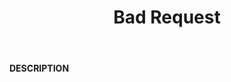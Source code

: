﻿---
category: 4xx
code: 400
cover: https://firebasestorage.googleapis.com/v0/b/capy-http.appspot.com/o/Capy400.png?alt=media
coverAlt: Bad Request
description: Bad Request
pubDate: 2014-06-01
tags:
- 4xx
title: Bad Request
---

__DESCRIPTION__
